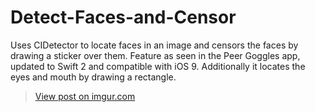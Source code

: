 # Detect-Faces-and-Censor
Uses CIDetector to locate faces in an image and censors the faces by drawing a sticker over them. Feature as seen in the Peer Goggles app, updated to Swift 2 and compatible with iOS 9. Additionally it locates the eyes and mouth by drawing a rectangle.

<blockquote class="imgur-embed-pub" lang="en" data-id="AQ9dXqH"><a href="//imgur.com/AQ9dXqH">View post on imgur.com</a></blockquote><script async src="//s.imgur.com/min/embed.js" charset="utf-8"></script>
